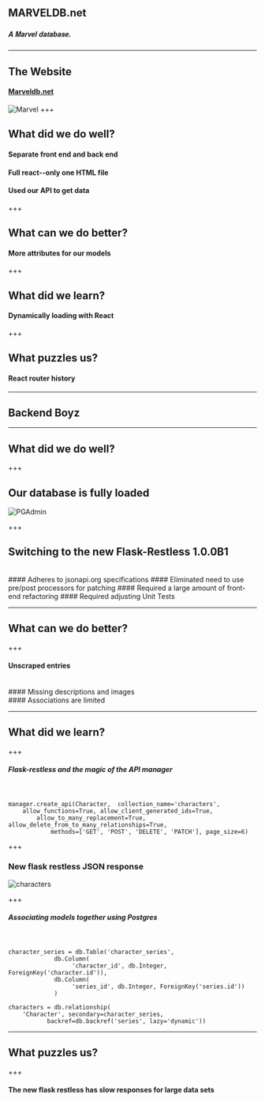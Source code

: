 ## MARVELDB.net
##### <span style="font-family:Helvetica Neue; font-weight:bold">A <span style="color=red">Marvel</span> database.</span>

---

## The Website
#### <a href="http://marveldb.net">Marveldb.net</a>
![Marvel](http://toanmagazine.com/wp-content/uploads/2015/06/santa-cruz-marvel-screaming-hand-collection-01-960x540-860x280.jpg)
+++

## What did we do well?
#### Separate front end and back end
#### Full react--only one HTML file
#### Used our API to get data

+++

## What can we do better?

#### More attributes for our models

+++

## What did we learn?

#### Dynamically loading with React

+++

## What puzzles us?

#### React router history

---

## Backend Boyz

---

## What did we do well?

+++

## Our database is fully loaded
![PGAdmin](http://i.imgur.com/GBVCClT.jpg)

+++

## Switching to the new Flask-Restless 1.0.0B1
<br>
#### Adheres to jsonapi.org specifications
#### Eliminated need to use pre/post processors for patching
#### Required a large amount of front-end refactoring
#### Required adjusting Unit Tests 

---

## What can we do better?

+++

#### Unscraped entries
<br>
#### Missing descriptions and images
<br>
#### Associations are limited

---

## What did we learn?

+++

##### Flask-restless and the magic of the API manager
<br>

    manager.create_api(Character,  collection_name='characters', 
        allow_functions=True, allow_client_generated_ids=True, 
            allow_to_many_replacement=True, allow_delete_from_to_many_relationships=True, 
                methods=['GET', 'POST', 'DELETE', 'PATCH'], page_size=6)

+++

### New flask restless JSON response
![characters](http://i.imgur.com/DoajTVG.png)

+++

##### Associating models together using Postgres
<br>

    character_series = db.Table('character_series',
                 db.Column(
                      'character_id', db.Integer, ForeignKey('character.id')),
                 db.Column(
                      'series_id', db.Integer, ForeignKey('series.id'))
                 )

    characters = db.relationship(
        'Character', secondary=character_series, 
               backref=db.backref('series', lazy='dynamic'))

---

## What puzzles us?

+++

#### The new flask restless has slow responses for large data sets

